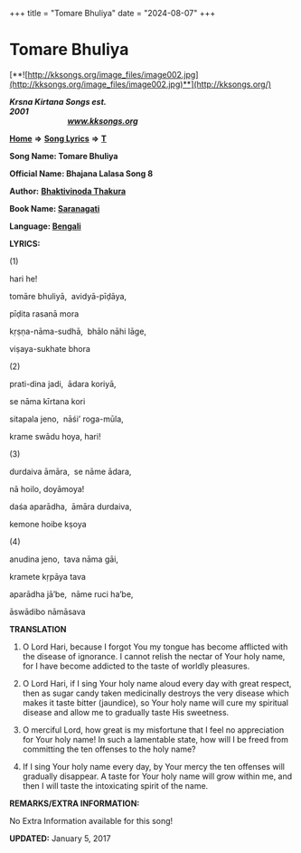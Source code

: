 +++
title = "Tomare Bhuliya"
date = "2024-08-07"
+++

# Tomare Bhuliya
[**![http://kksongs.org/image_files/image002.jpg](http://kksongs.org/image_files/image002.jpg)**](http://kksongs.org/)

**_Krsna Kirtana Songs est. 2001_**                                                                                                                                                 **_www.kksongs.org_**

**[Home](http://kksongs.org/)** **⇒** **[Song Lyrics](http://kksongs.org/lyrics.html)** **⇒** **[T](http://kksongs.org/songs/song_t.html)**

**Song Name: Tomare Bhuliya**

**Official Name: Bhajana Lalasa Song 8**

**Author:** [**Bhaktivinoda Thakura**](http://kksongs.org/authors/list/bhaktivinoda.html)

**Book Name: [Saranagati](http://kksongs.org/authors/literature/saranagati.html)**

**Language: [Bengali](http://kksongs.org/language/list/bengali.html)**

**LYRICS:**

(1)

hari he!

tomāre bhuliyā,  avidyā-pīḍāya,

pīḍita rasanā mora

kṛṣṇa-nāma-sudhā,  bhālo nāhi lāge,

viṣaya-sukhate bhora

(2)

prati-dina jadi,  ādara koriyā,

se nāma kīrtana kori

sitapala jeno,  nāśi’ roga-mūla,

krame swādu hoya, hari!

(3)

durdaiva āmāra,  se nāme ādara,

nā hoilo, doyāmoya!

daśa aparādha,  āmāra durdaiva,

kemone hoibe kṣoya

(4)

anudina jeno,  tava nāma gāi,

kramete kṛpāya tava

aparādha jā’be,  nāme ruci ha’be,

āswādibo nāmāsava

**TRANSLATION**

1) O Lord Hari, because I forgot You my tongue has become afflicted with the disease of ignorance. I cannot relish the nectar of Your holy name, for I have become addicted to the taste of worldly pleasures.

2) O Lord Hari, if I sing Your holy name aloud every day with great respect, then as sugar candy taken medicinally destroys the very disease which makes it taste bitter (jaundice), so Your holy name will cure my spiritual disease and allow me to gradually taste His sweetness.

3) O merciful Lord, how great is my misfortune that I feel no appreciation for Your holy name! In such a lamentable state, how will I be freed from committing the ten offenses to the holy name?

4) If I sing Your holy name every day, by Your mercy the ten offenses will gradually disappear. A taste for Your holy name will grow within me, and then I will taste the intoxicating spirit of the name.

**REMARKS/EXTRA INFORMATION:**

No Extra Information available for this song!

**UPDATED:** January 5, 2017